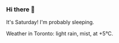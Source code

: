 ### Hi there :wave:

It's Saturday! I'm probably sleeping.

Weather in Toronto: light rain, mist, at +5°C.
